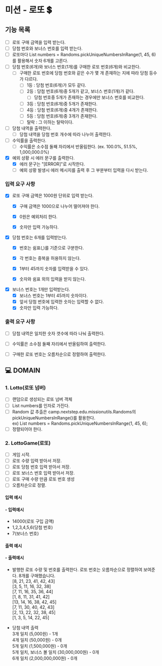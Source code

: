 # 미션 - 로또 💲

## 기능 목록

- [ ] 로또 구매 금액을 입력 받는다.
- [ ] 당첨 번호와 보너스 번호를 입력 받는다.
- [ ] 로또마다 List<Integer> numbers = Randoms.pickUniqueNumbersInRange(1, 45, 6)를 활용해서 숫자 6개를 고른다.
- [ ] 당첨 번호(6개)와 보너스 번호(1개)를 구매한 로또 번호(6개)와 비교한다.
    - [ ] 구매한 로또 번호에 당첨 번호와 같은 수가 몇 개 존재하는 지에 따라 당첨 등수가 다르다.
        - [ ] 1등 : 당첨 번호(6개)가 모두 같다.
        - [ ] 2등 : 당첨 번호(6개)중 5개가 같고, 보너스 번호(1개)가 같다.
            - [ ] 당첨 번호중 5개가 존재하는 경우에만 보너스 번호를 비교한다.
        - [ ] 3등 : 당첨 번호(6개)중 5개가 존재한다.
        - [ ] 4등 : 당첨 번호(6개)중 4개가 존재한다.
        - [ ] 5등 : 당첨 번호(6개)중 3개가 존재한다.
        - [ ] 탈락 : 그 이하는 탈락이다.
- [ ] 당첨 내역을 출력한다.
    - [ ] 당첨 내역을 당첨 번호 개수에 따라 나누어 출력한다.
- [ ] 수익률을 출력한다.
    - [ ] 수익률은 소수점 둘째 자리에서 반올림한다. (ex. 100.0%, 51.5%, 1,000,000.0%)
- [x] 예외 상황 시 에러 문구를 출력한다.
    - [x] 에러 문구는 "[ERROR]"로 시작한다.
    - [ ] 예외 상황 발생시 에러 메시지를 출력 후 그 부분부터 입력을 다시 받는다.

### 입력 요구 사항

- [x] 로또 구매 금액은 1000원 단위로 입력 받는다.
    - [x] 구매 금액은 1000으로 나누어 떨어져야 한다.
    - [x] 0원은 예외처리 한다.
    - [x] 숫자만 입력 가능하다.


- [x] 당첨 번호는 6개를 입력받는다.
    - [x] 번호는 쉼표(,)를 기준으로 구분한다.
    - [x] 각 번호는 중복을 허용하지 않는다.
    - [x] 1부터 45까지 숫자를 입력받을 수 있다.
    - [x] 숫자와 쉼표 외의 입력을 받지 않는다.


- [x] 보너스 번호는 1개만 입력받는다.
    - [x] 보너스 번호는 1부터 45까지 숫자이다.
    - [x] 앞서 당첨 번호에 입력한 숫자는 입력할 수 없다.
    - [x] 숫자만 입력 가능하다.

### 출력 요구 사항

- [ ] 당첨 내역은 일치한 숫자 갯수에 따라 나눠 출력한다.

- [ ] 수익률은 소수점 둘째 자리에서 반올림하여 출력한다.

- [ ] 구매한 로또 번호는 오름차순으로 정렬하여 출력한다.

## 💻 DOMAIN

### 1. Lotto(로또 넘버)

- [ ] 랜덤으로 생성되는 로또 넘버 객체
- [ ] List<Integer> numbers를 인자로 가진다.
- [ ] Random 값 추출은 camp.nextstep.edu.missionutils.Randoms의 pickUniqueNumbersInRange()를 활용한다.  
  ex) List<Integer> numbers = Randoms.pickUniqueNumbersInRange(1, 45, 6);
- [ ] 정렬되어야 한다.

### 2. LottoGame(로또)

- [ ] 게임 시작.
- [ ] 로또 수량 입력 받아서 저장.
- [ ] 로또 당첨 번호 입력 받아서 저장.
- [ ] 로또 보너스 번호 입력 받아서 저장.
- [ ] 로또 구매 수량 만큼 로또 번호 생성
- [ ] 오름차순으로 정렬.

#### 입력 예시

#### - 입력예시

- 14000(로또 구입 금액)
- 1,2,3,4,5,6(당첨 번호)
- 7(보너스 번호)

#### 출력 예시

#### - 출력예시

- 발행한 로또 수량 및 번호를 출력한다. 로또 번호는 오름차순으로 정렬하여 보여준다.
  8개를 구매했습니다.  
  [8, 21, 23, 41, 42, 43]  
  [3, 5, 11, 16, 32, 38]  
  [7, 11, 16, 35, 36, 44]  
  [1, 8, 11, 31, 41, 42]  
  [13, 14, 16, 38, 42, 45]  
  [7, 11, 30, 40, 42, 43]  
  [2, 13, 22, 32, 38, 45]  
  [1, 3, 5, 14, 22, 45]

- 당첨 내역 출력  
  3개 일치 (5,000원) - 1개  
  4개 일치 (50,000원) - 0개  
  5개 일치 (1,500,000원) - 0개  
  5개 일치, 보너스 볼 일치 (30,000,000원) - 0개  
  6개 일치 (2,000,000,000원) - 0개



